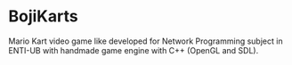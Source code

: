 # BojiKarts
Mario Kart video game like developed for Network Programming subject in ENTI-UB with handmade game engine with C++ (OpenGL and SDL).

